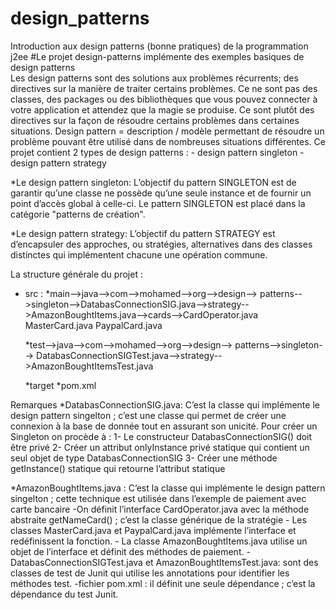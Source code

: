 # design_patterns
Introduction aux design patterns (bonne pratiques) de la programmation j2ee
#Le projet design-patterns implémente des exemples basiques de design patterns  
Les design patterns sont des solutions aux problèmes récurrents; des directives sur la manière de traiter certains problèmes. Ce ne sont pas des classes, des packages ou des bibliothèques que vous pouvez connecter à votre application et attendez que la magie se produise. Ce sont plutôt des directives sur la façon de résoudre certains problèmes dans certaines situations.
     Design pattern = description / modèle permettant de résoudre un problème pouvant être utilisé dans de nombreuses situations différentes.
Ce projet contient 2 types de design patterns : 
                                                       - design pattern singleton 
                                                       - design pattern strategy

*Le design pattern singleton:
L’objectif du pattern SINGLETON est de garantir qu’une classe ne possède qu’une seule instance et de fournir un point d’accès global à celle-ci. Le pattern SINGLETON est placé dans la catégorie "patterns de création".

*Le design pattern strategy:
L’objectif du pattern STRATEGY est d’encapsuler des approches, ou stratégies, alternatives dans des classes distinctes qui implémentent chacune une opération commune.

La structure générale du projet :
-	src :
       *main-->java-->com-->mohamed-->org-->design--> patterns-->singleton-->DatabasConnectionSIG.java-->strategy-->AmazonBoughtItems.java-->cards-->CardOperator.java
                                                                                                                                                     MasterCard.java
								                                                                                                                                     PaypalCard.java
                                                                              		                     
								                                                                            
       *test-->java-->com-->mohamed-->org-->design--> patterns-->singleton--> DatabasConnectionSIGTest.java-->strategy-->AmazonBoughtItemsTest.java
						
       *target
       *pom.xml

Remarques
*DatabasConnectionSIG.java:
C’est la classe qui implémente le design pattern singelton ; c’est une classe qui permet de créer une connexion à la base de donnée tout en assurant son unicité.
Pour créer un Singleton on procède à :
1-	Le constructeur DatabasConnectionSIG() doit être privé
2-	Créer un attribut onlyInstance privé statique qui contient un seul objet de type DatabasConnectionSIG
3-	Créer une méthode getInstance() statique qui retourne l’attribut statique

*AmazonBoughtItems.java :
C’est la classe qui implémente le design pattern singelton ; cette technique est utilisée dans l’exemple de paiement avec carte bancaire
      -On définit l’interface CardOperator.java avec la méthode abstraite getNameCard() ; c’est la classe générique de la stratégie 
      - Les classes   MasterCard.java et PaypalCard.java implémente l’interface et redéfinissent la fonction.
      - La classe AmazonBoughtItems.java utilise un objet de l’interface et définit des méthodes de paiement.
-DatabasConnectionSIGTest.java et AmazonBoughtItemsTest.java: sont des classes de test de Junit qui utilise les annotations pour identifier les méthodes test.
-fichier pom.xml : il définit une seule dépendance ; c’est la dépendance du test Junit.
